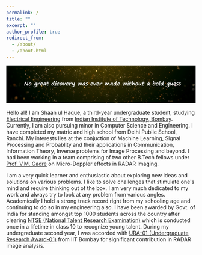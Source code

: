 ```yaml
---
permalink: /
title: ""
excerpt: ""
author_profile: true
redirect_from: 
  - /about/
  - /about.html
---
```


<img src="/images/image.jpg" alt="hi" class="inline"/>

Hello all! I am Shaan ul Haque, a third-year undergraduate student, studying [Electrical Engineering](https://www.ee.iitb.ac.in/web) from [Indian Institute of Technology, Bombay](http://iitb.ac.in/). Currently, I am also pursuing minor in Computer Science and Engineering. I have completed my matric and high school from Delhi Public School, Ranchi.
My interests lies at the conjuction of Machine Learning, Signal Processing and Probablity and their applications in Communication, Information Theory, Inverse problems for Image Processing and beyond. I had been working in a team comprising of two other B.Tech fellows under  [Prof. V.M. Gadre](https://www.ee.iitb.ac.in/web/people/faculty/home/vmgadre) on Micro-Doppler effects in RADAR Imaging.  

I am a very quick learner and enthusiastic about exploring new ideas and solutions on various problems. I like to solve challenges that stimulate one's mind and require thinking out of the box. I am very much dedicated to my work and always try to look at any problem from various angles. Academically I hold a strong track record right from my schooling age and continuing to do so in my engineering also. I have been awarded by Govt. of India for standing amongst top 1000 students across the country after clearing [NTSE (National Talent Research Examination)](http://www.ncert.nic.in/about_ncert.html) which is conducted once in a lifetime in class 10 to recognize young talent. During my undergraduate second year, I was accorded with [URA-01 (Undergraduate Research Award-01)](http://www.iitb.ac.in/newacadhome/urop.jsp) from IIT Bombay for significant contribution in RADAR image analysis. 



